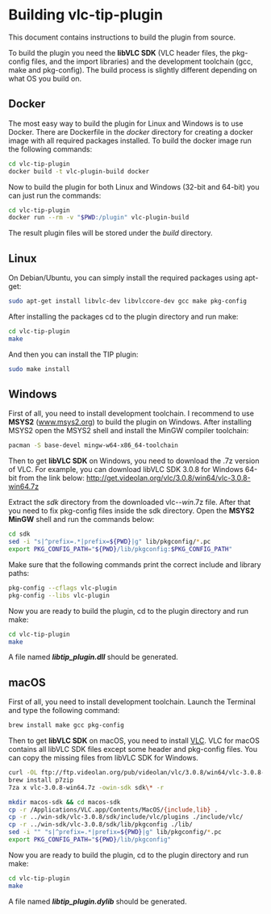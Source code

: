 # Building vlc-tip-plugin
This document contains instructions to build the plugin from source.

To build the plugin you need the __libVLC SDK__ (VLC header files, the pkg-config files, and the import libraries) and the development toolchain (gcc, make and pkg-config).
The build process is slightly different depending on what OS you build on.

## Docker
The most easy way to build the plugin for Linux and Windows is to use Docker. There are Dockerfile in the *docker* directory for creating a docker image with all required packages installed.
To build the docker image run the following commands:
```sh
cd vlc-tip-plugin
docker build -t vlc-plugin-build docker
```

Now to build the plugin for both Linux and Windows (32-bit and 64-bit) you can just run the commands:
```sh
cd vlc-tip-plugin
docker run --rm -v "$PWD:/plugin" vlc-plugin-build
```

The result plugin files will be stored under the *build* directory.

## Linux
On Debian/Ubuntu, you can simply install the required packages using apt-get:
```sh
sudo apt-get install libvlc-dev libvlccore-dev gcc make pkg-config
```
After installing the packages cd to the plugin directory and run make:
```sh
cd vlc-tip-plugin
make
```
And then you can install the TIP plugin:
```sh
sudo make install
```
## Windows
First of all, you need to install development toolchain. I recommend to use **MSYS2** (www.msys2.org) to build the plugin on Windows. After installing MSYS2 open the MSYS2 shell and install the MinGW compiler toolchain:
```sh
pacman -S base-devel mingw-w64-x86_64-toolchain
```
Then to get __libVLC SDK__ on Windows, you need to download the .7z version of VLC. For example, you can download libVLC SDK 3.0.8 for Windows 64-bit from the link below:
http://get.videolan.org/vlc/3.0.8/win64/vlc-3.0.8-win64.7z

Extract the _sdk_ directory from the downloaded vlc-*-win*.7z file.
After that you need to fix pkg-config files inside the sdk directory. Open the __MSYS2 MinGW__ shell and run the commands below:
```sh
cd sdk
sed -i "s|^prefix=.*|prefix=${PWD}|g" lib/pkgconfig/*.pc
export PKG_CONFIG_PATH="${PWD}/lib/pkgconfig:$PKG_CONFIG_PATH"
```
Make sure that the following commands print the correct include and library paths: 
```sh
pkg-config --cflags vlc-plugin 
pkg-config --libs vlc-plugin
```
Now you are ready to build the plugin, cd to the plugin directory and run make:
```sh
cd vlc-tip-plugin
make
```
A file named **_libtip_plugin.dll_** should be generated.
## macOS
First of all, you need to install development toolchain. Launch the Terminal and type the following command:
```sh
brew install make gcc pkg-config
```
Then to get __libVLC SDK__ on macOS, you need to install [VLC](https://www.videolan.org/). VLC for macOS contains all libVLC SDK files except some header and pkg-config files. You can copy the missing files from libVLC SDK for Windows.
```sh
curl -OL ftp://ftp.videolan.org/pub/videolan/vlc/3.0.8/win64/vlc-3.0.8-win64.7z
brew install p7zip
7za x vlc-3.0.8-win64.7z -owin-sdk sdk\* -r

mkdir macos-sdk && cd macos-sdk
cp -r /Applications/VLC.app/Contents/MacOS/{include,lib} .
cp -r ../win-sdk/vlc-3.0.8/sdk/include/vlc/plugins ./include/vlc/
cp -r ../win-sdk/vlc-3.0.8/sdk/lib/pkgconfig ./lib/
sed -i "" "s|^prefix=.*|prefix=${PWD}|g" lib/pkgconfig/*.pc
export PKG_CONFIG_PATH="${PWD}/lib/pkgconfig"
```
Now you are ready to build the plugin, cd to the plugin directory and run make:
```sh
cd vlc-tip-plugin
make
```
A file named **_libtip_plugin.dylib_** should be generated.